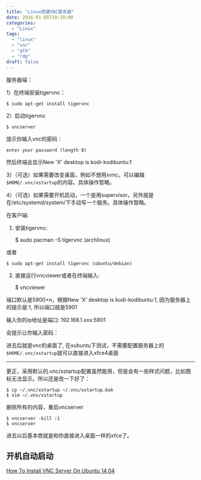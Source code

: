 ```yaml
---
title: "Linux搭建VNC服务器"
date: 2016-01-05T10:20:00
categories:
  - "Linux"
tags:
  - "linux"
  - "vnc"
  - "gtk"
  - "rdp"
draft: false
---
```

服务器端：

1）在终端安装tigervnc：

    $ sudo apt-get install tigervnc

2）启动tigervnc

    $ vncserver

提示你输入vnc的密码：

    enter your password (length 8)

然后终端会显示New 'X' desktop is kodi-kodibuntu:1

3）（可选）如果需要改变桌面，例如不想用xvnc，可以编辑```$HOME/.vnc/xstartup```的内容。具体操作暂略。

4）（可选）如果需要开机启动，一个是用supervisor，另外就是在/etc/systemd/system/下手动写一个服务。具体操作暂略。

在客户端:

1) 安装tigervnc:

    $ sudo pacman -S tigervnc   (archlinux)

或者

    $ sudo apt-get install tigervnc (ubuntu/debian)

2) 直接运行vncviewer或者在终端输入:

    $ vncviewer

端口默认是5900+n，根据New 'X' desktop is kodi-kodibuntu:1, 因为服务器上的提示是:1, 所以端口就是5901

输入你的ip地址是端口: 192.168.1.xxx:5901

会提示让你输入密码：

进去后就是vnc的桌面了, 在xubuntu下测试，不需要配置服务器上的```$HOME/.vnc/xstartup```就可以直接进入xfce4桌面

---

更正，采用默认的.vnc/xstartup配置虽然能用，但是会有一些样式问题，比如图标无法显示。所以还是改一下好了：

    $ cp ~/.vnc/xstartup ~/.vnc/xstartup.bak
    $ vim ~/.vnv/xstartup

删除所有的内容，重启vncserver

    $ vncserver -kill :1
    $ vncserver

进去以后基本商就是和你直接进入桌面一样的xfce了。

## 开机自动启动






[How To Install VNC Server On Ubuntu 14.04](https://www.howtoforge.com/how-to-install-vnc-server-on-ubuntu-14.04)

